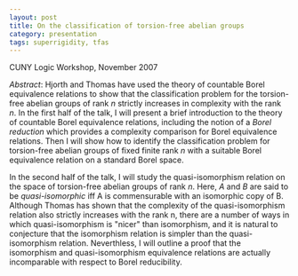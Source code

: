```yaml
---
layout: post
title: On the classification of torsion-free abelian groups
category: presentation
tags: superrigidity, tfas
---
```


CUNY Logic Workshop, November 2007<!--more-->

*Abstract*: Hjorth and Thomas have used the theory of countable Borel equivalence relations to show that the classification problem for the torsion-free abelian groups of rank $n$ strictly increases in complexity with the rank $n$. In the first half of the talk, I will present a brief introduction to the theory of countable Borel equivalence relations, including the notion of a *Borel reduction* which provides a complexity comparison for Borel equivalence relations. Then I will show how to identify the classification problem for torsion-free abelian groups of fixed finite rank $n$ with a suitable Borel equivalence relation on a standard Borel space.

In the second half of the talk, I will study the quasi-isomorphism relation on the space of torsion-free abelian groups of rank $n$. Here, $A$ and $B$ are said to be *quasi-isomorphic* iff A is commensurable with an isomorphic copy of B. Although Thomas has shown that the complexity of the quasi-isomorphism relation also strictly increases with the rank n, there are a number of ways in which quasi-isomorphism is "nicer" than isomorphism, and it is natural to conjecture that the isomorphism relation is simpler than the quasi-isomorphism relation. Neverthless, I will outline a proof that the isomorphism and quasi-isomorphism equivalence relations are actually incomparable with respect to Borel reducibility.
